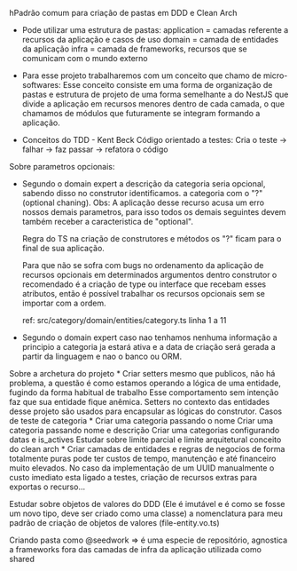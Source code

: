 hPadrão comum para criação de pastas em DDD e Clean Arch
* Pode utilizar uma estrutura de pastas:
    application = camadas referente a recursos da aplicação e casos de uso
    domain = camada de entidades da aplicação
    infra = camada de frameworks, recursos que se comunicam com o mundo externo

* Para esse projeto trabalharemos com um conceito que chamo de micro-softwares:
    Esse conceito consiste em uma forma de organização de pastas e estrutura de projeto
    de uma forma semelhante a do NestJS que divide a aplicação em recursos menores dentro de cada
    camada, o que chamamos de módulos que futuramente se integram formando a aplicação.


* Conceitos do TDD - Kent Beck
    Código orientado a testes:
    Cria o teste -> falhar -> faz passar -> refatora o código


Sobre parametros opcionais:
* Segundo o domain expert a descrição da categoria seria opcional, sabendo disso no construtor identificamos.
  a categoria com o "?" (optional chaning).
  Obs: A aplicação desse recurso acusa um erro nossos demais parametros, para isso todos os demais seguintes devem
  também receber a caracteristica de "optional".

  Regra do TS na criação de construtores e métodos os "?" ficam para o final de sua aplicação.

  Para que não se sofra com bugs no ordenamento da aplicação de recursos opcionais em determinados argumentos dentro construtor
  o recomendado é a criação de type ou interface que recebam esses atributos, então é possível trabalhar os recursos opcionais sem
  se importar com a ordem.

  ref: src/category/domain/entities/category.ts linha 1 a 11

* Segundo o domain expert caso nao tenhamos nenhuma informação a principio a categoria ja estará ativa e a data de criação será gerada
  a partir da linguagem e nao o banco ou ORM.

</hr>
Sobre a archetura do projeto
* Criar setters mesmo que publicos, não há problema, a questão é como estamos operando a lógica de uma entidade, fugindo da forma habitual de trabalho
  Esse comportamento sem intenção faz que sua entidade fique anêmica.
  Setters no contexto das entidades desse projeto são usados para encapsular as lógicas do construtor.

</hr>
Casos de teste de categoria
* Criar uma categoria passando o nome
  Criar uma categoria passando nome e descrição
  Criar uma categorias configurando datas e is_actives


</hr>
Estudar sobre limite parcial e limite arquitetural conceito do clean arch
* Criar camadas de entidades e regras de negocios de forma totalmente puras pode ter custos de tempo, manutenção e até financeiro muito elevados.
  No caso da implementação de um UUID manualmente o custo imediato esta ligado a testes, criação de recursos extras para exportas o recurso...

Estudar sobre objetos de valores do DDD (Ele é imutável e é como se fosse um novo tipo, deve ser criado como uma classe)
a nomenclatura para meu padrão de criação de objetos de valores (file-entity.vo.ts)

Criando pasta como @seedwork => é uma especie de repositório, agnostica a frameworks fora das camadas de infra da aplicação utilizada como shared
